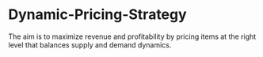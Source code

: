 # Dynamic-Pricing-Strategy
The aim is to maximize revenue and profitability by pricing items at the right level that balances supply and demand dynamics.
